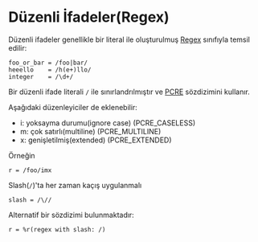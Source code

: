# Düzenli İfadeler(Regex)

Düzenli ifadeler genellikle bir literal ile oluşturulmuş [Regex](http://crystal-lang.org/api/Regex.html) sınıfıyla temsil edilir:

```crystal
foo_or_bar = /foo|bar/
heeello    = /h(e+)llo/
integer    = /\d+/
```

Bir düzenli ifade literali `/` ile sınırlandrılmıştır ve [PCRE](http://pcre.org/pcre.txt) sözdizimini kullanır.

Aşağıdaki düzenleyiciler de eklenebilir:

* i: yoksayma durumu(ignore case) (PCRE_CASELESS)
* m: çok satırlı(multiline) (PCRE_MULTILINE)
* x: genişletilmiş(extended) (PCRE_EXTENDED)

Örneğin

```crystal
r = /foo/imx
```

Slash(`/`)'ta her zaman kaçış uygulanmalı

```crystal
slash = /\//
```

Alternatif bir sözdizimi bulunmaktadır:

```crystal
r = %r(regex with slash: /)
```
